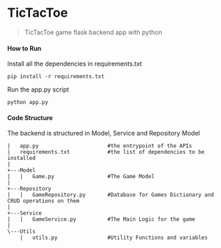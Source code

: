 TicTacToe 
============================

> TicTacToe game flask backend app with python

#### How to Run

Install all the dependencies in requirements.txt
```
pip install -r requirements.txt
```

Run the app.py script
```
python app.py
```

#### Code Structure

The backend is structured in Model, Service and Repository Model

```
|   app.py                      #the entrypoint of the APIs    
|   requirements.txt            #the list of dependencies to be installed
|   
+---Model
|   |   Game.py                 #The Game Model
|           
+---Repository
|   |   GameRepository.py       #Database for Games Dictionary and CRUD operations on them
|           
+---Service
|   |   GameService.py          #The Main Logic for the game
|           
\---Utils
    |   utils.py                #Utility Functions and variables
```

